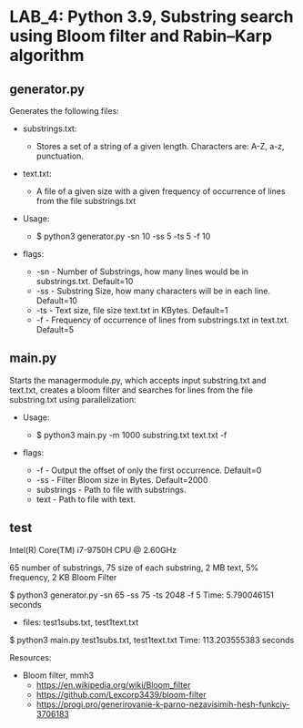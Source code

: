 LAB_4: Python 3.9, Substring search using Bloom filter and Rabin–Karp algorithm
=

generator.py
-

Generates the following files:


- substrings.txt:
  - Stores a set of a string of a given length. Characters are: A-Z, a-z, punctuation.

- text.txt:
  - A file of a given size with a given frequency of occurrence of lines from the file substrings.txt
  

- Usage:
  - $ python3 generator.py -sn 10 -ss 5 -ts 5 -f 10


- flags: 
  - -sn - Number of Substrings, how many lines would be in substrings.txt. Default=10  
  - -ss - Substring Size, how many characters will be in each line. Default=10
  - -ts - Text size, file size text.txt in KBytes. Default=1
  - -f  - Frequency of occurrence of lines from substrings.txt in text.txt. Default=5
  
main.py
-

Starts the managermodule.py, which accepts input substring.txt and text.txt, creates a bloom filter
and searches for lines from the file substring.txt using parallelization:

- Usage:
  - $ python3 main.py -m 1000 substring.txt text.txt -f


- flags: 
  - -f         - Output the offset of only the first occurrence. Default=0
  - -ss        - Filter Bloom size in Bytes. Default=2000
  - substrings - Path to file with substrings. 
  - text       - Path to file with text.
  

test
-
Intel(R) Core(TM) i7-9750H CPU @ 2.60GHz

65 number of substrings, 
75 size of each substring,
2 MB text,
5% frequency,
2 KB Bloom Filter

$ python3 generator.py -sn 65 -ss 75 -ts 2048 -f 5
Time: 5.790046151 seconds
- files: test1subs.txt, test1text.txt 

$ python3 main.py test1subs.txt, test1text.txt
Time: 113.203555383 seconds


Resources:
- Bloom filter, mmh3
  - https://en.wikipedia.org/wiki/Bloom_filter
  - https://github.com/Lexcorp3439/bloom-filter
  - https://progi.pro/generirovanie-k-parno-nezavisimih-hesh-funkciy-3706183